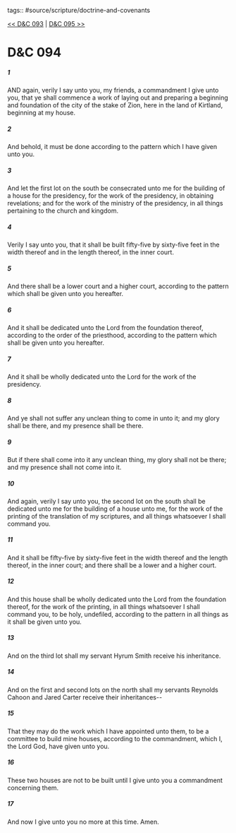 tags:: #source/scripture/doctrine-and-covenants

[<< D&C 093](/Doctrine_and_Covenants/D&C_093.md) | [D&C 095 >>](/Doctrine_and_Covenants/D&C_095.md)

# D&C 094

##### 1

AND again, verily I say unto you, my friends, a commandment I give unto you, that ye shall commence a work of laying out and preparing a beginning and foundation of the city of the stake of Zion, here in the land of Kirtland, beginning at my house.

##### 2

And behold, it must be done according to the pattern which I have given unto you.

##### 3

And let the first lot on the south be consecrated unto me for the building of a house for the presidency, for the work of the presidency, in obtaining revelations; and for the work of the ministry of the presidency, in all things pertaining to the church and kingdom.

##### 4

Verily I say unto you, that it shall be built fifty-five by sixty-five feet in the width thereof and in the length thereof, in the inner court.

##### 5

And there shall be a lower court and a higher court, according to the pattern which shall be given unto you hereafter.

##### 6

And it shall be dedicated unto the Lord from the foundation thereof, according to the order of the priesthood, according to the pattern which shall be given unto you hereafter.

##### 7

And it shall be wholly dedicated unto the Lord for the work of the presidency.

##### 8

And ye shall not suffer any unclean thing to come in unto it; and my glory shall be there, and my presence shall be there.

##### 9

But if there shall come into it any unclean thing, my glory shall not be there; and my presence shall not come into it.

##### 10

And again, verily I say unto you, the second lot on the south shall be dedicated unto me for the building of a house unto me, for the work of the printing of the translation of my scriptures, and all things whatsoever I shall command you.

##### 11

And it shall be fifty-five by sixty-five feet in the width thereof and the length thereof, in the inner court; and there shall be a lower and a higher court.

##### 12

And this house shall be wholly dedicated unto the Lord from the foundation thereof, for the work of the printing, in all things whatsoever I shall command you, to be holy, undefiled, according to the pattern in all things as it shall be given unto you.

##### 13

And on the third lot shall my servant Hyrum Smith receive his inheritance.

##### 14

And on the first and second lots on the north shall my servants Reynolds Cahoon and Jared Carter receive their inheritances--

##### 15

That they may do the work which I have appointed unto them, to be a committee to build mine houses, according to the commandment, which I, the Lord God, have given unto you.

##### 16

These two houses are not to be built until I give unto you a commandment concerning them.

##### 17

And now I give unto you no more at this time. Amen.
